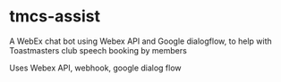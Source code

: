 # tmcs-assist
A WebEx chat bot using Webex API and Google dialogflow, to help with Toastmasters club speech booking by members

Uses Webex API, webhook, google dialog flow
